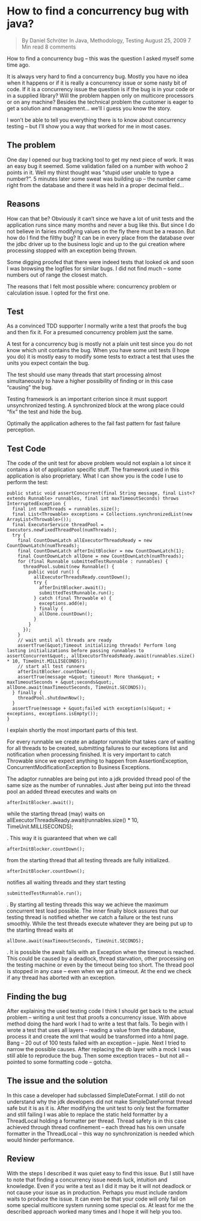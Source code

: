 # How to find a concurrency bug with java?

> By Daniel Schröter    In Java, Methodology, Testing   August 25, 2009     7 Min read      8 comments

How to find a concurrency bug – this was the question I asked myself some time ago.

It is always very hard to find a concurrency bug. Mostly you have no idea when it happens or if it is really a concurrency issue or some nasty bit of code. 
If it is a concurrency issue the question is if the bug is in your code or in a supplied library? 
Will the problem happen only on multicore processors or on any machine? 
Besides the technical problem the customer is eager to get a solution and management… we’ll i guess you know the story.

I won’t be able to tell you everything there is to know about concurrency testing – but I’ll show you a way that worked for me in most cases.

## The problem

One day I opened our bug tracking tool to get my next piece of work. 
It was an easy bug it seemed. Some validation failed on a number with wohoo 2 points in it. 
Well my thirst thought was “stupid user unable to type a number?”. 
5 minutes later some sweat was building up – the number came right from the database and there it was held in a proper decimal field…

## Reasons

How can that be? Obviously it can’t since we have a lot of unit tests and the application runs since many months and never a bug like this. 
But since I do not believe in fairies modifying values on the fly there must be a reason. 
But how do I find the filthy bug? 
It can be in every place from the database over the jdbc driver up to the business logic and up to the gui creation where processing stopped with an exception being thrown.

Some digging proofed that there were indeed tests that looked ok and soon I was browsing the logfiles for similar bugs. 
I did not find much – some numbers out of range the closest match.

The reasons that I felt most possible where: concurrency problem or calculation issue. 
I opted for the first one.

## Test

As a convinced TDD supporter I normally write a test that proofs the bug and then fix it. 
For a presumed concurrency problem just the same.

A test for a concurrency bug is mostly not a plain unit test since you do not know which unit contains the bug. 
When you have some unit tests (I hope you do) it is mostly easy to modify some tests to extract a test that uses the units you expect contain the bug.

The test should use many threads that start processing almost simultaneously to have a higher possibility of finding or in this case “causing” the bug.

Testing framework is an important criterion since it must support unsynchronized testing. 
A synchronized block at the wrong place could “fix” the test and hide the bug.

Optimally the application adheres to the fail fast pattern for fast failure perception.

## Test Code

The code of the unit test for above problem would not explain a lot since it contains a lot of application specific stuff. 
The framework used in this application is also proprietary. 
What I can show you is the code I use to perform the test:

```text
public static void assertConcurrent(final String message, final List<? extends Runnable> runnables, final int maxTimeoutSeconds) throws InterruptedException {
  final int numThreads = runnables.size();
  final List<Throwable> exceptions = Collections.synchronizedList(new ArrayList<Throwable>());
  final ExecutorService threadPool = Executors.newFixedThreadPool(numThreads);
  try {
    final CountDownLatch allExecutorThreadsReady = new CountDownLatch(numThreads);
    final CountDownLatch afterInitBlocker = new CountDownLatch(1);
    final CountDownLatch allDone = new CountDownLatch(numThreads);
    for (final Runnable submittedTestRunnable : runnables) {
      threadPool.submit(new Runnable() {
        public void run() {
          allExecutorThreadsReady.countDown();
          try {
            afterInitBlocker.await();
            submittedTestRunnable.run();
          } catch (final Throwable e) {
            exceptions.add(e);
          } finally {
            allDone.countDown();
          }
        }
      });
    }
    // wait until all threads are ready
    assertTrue(&quot;Timeout initializing threads! Perform long lasting initializations before passing runnables to assertConcurrent&quot;, allExecutorThreadsReady.await(runnables.size() * 10, TimeUnit.MILLISECONDS));
    // start all test runners
    afterInitBlocker.countDown();
    assertTrue(message +&quot; timeout! More than&quot; + maxTimeoutSeconds + &quot;seconds&quot;, allDone.await(maxTimeoutSeconds, TimeUnit.SECONDS));
  } finally {
    threadPool.shutdownNow();
  }
  assertTrue(message + &quot;failed with exception(s)&quot; + exceptions, exceptions.isEmpty());
}
```

I explain shortly the most important parts of this test.

For every runnable we create an adaptor runnable that takes care of waiting for all threads to be created, submitting failures to our exceptions list and notification when processing finished. 
It is very important to catch Throwable since we expect anything to happen from AssertionException, ConcurrentModificationException to Business Exceptions.

The adaptor runnables are being put into a jdk provided thread pool of the same size as the number of runnables. 
Just after being put into the thread pool an added thread executes and waits on

`afterInitBlocker.await();`

while the starting thread (may) waits on
allExecutorThreadsReady.await(runnables.size() * 10, TimeUnit.MILLISECONDS);

. This way it is guaranteed that when we call

`afterInitBlocker.countDown();`

from the starting thread that all testing threads are fully initialized.

`afterInitBlocker.countDown();`

notifies all waiting threads and they start testing

`submittedTestRunnable.run();`

. By starting all testing threads this way we achieve the maximum concurrent test load possible. 
The inner finally block assures that our testing thread is notified whether we catch a failure or the test runs smoothly. 
While the test threads execute whatever they are being put up to the starting thread waits at

`allDone.await(maxTimeoutSeconds, TimeUnit.SECONDS);`

. It is possible the await fails with an Exception when the timeout is reached. 
This could be caused by a deadlock, thread starvation, other processing on the testing machine or even by the timeout being too short. 
The thread pool is stopped in any case – even when we got a timeout. 
At the end we check if any thread has aborted with an exception.

## Finding the bug

After explaining the used testing code I think I should get back to the actual problem – writing a unit test that proofs a concurrency issue. 
With above method doing the hard work I had to write a test that fails. 
To begin with I wrote a test that uses all layers – reading a value from the database, process it and create the xml that would be transformed into a html page. 
Bang – 20 out of 100 tests failed with an exception – jupie. 
Next I tried to narrow the possible causes. 
After replacing the db layer with a mock I was still able to reproduce the bug. 
Then some exception traces – but not all – pointed to some formatting code – gotcha.

## The issue and the solution

In this case a developer had subclassed SimpleDateFormat. 
I still do not understand why the jdk developers did not make SimpleDateFormat thread safe but it is as it is. 
After modifying the unit test to only test the formatter and still failing I was able to replace the static held formatter by a ThreadLocal holding a formatter per thread. 
Thread safety is in this case achieved through thread confinement – each thread has his own unsafe formatter in the ThreadLocal – this way no synchronization is needed which would hinder performance.

## Review

With the steps I described it was quiet easy to find this issue. 
But I still have to note that finding a concurrency issue needs luck, intuition and knowledge. 
Even if you write a test as I did it may be it will not deadlock or not cause your issue as in production. 
Perhaps you must include random waits to produce the issue. 
It can even be that your code will only fail on some special multicore system running some special os. 
At least for me the described approach worked many times and I hope it will help you too.

